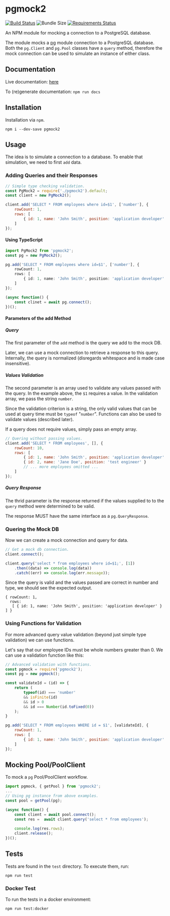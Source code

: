 pgmock2
=======

[![Build Status](https://travis-ci.com/jfavrod/pgmock2.svg?branch=master)](https://travis-ci.com/jfavrod/pgmock2)
![Bundle Size](https://img.shields.io/bundlephobia/min/pgmock2.svg)
[![Requirements Status](https://requires.io/github/jfavrod/pgmock2/requirements.svg?tag=v1.0.1)](https://requires.io/github/jfavrod/pgmock2/requirements/?tag=v1.0.1)


An NPM module for mocking a connection to a PostgreSQL database.

The module mocks a [pg](https://www.npmjs.com/package/pg) module
connection to a PostgreSQL database. Both the `pg.Client` and `pg.Pool`
classes have a `query` method, therefore the mock connection can be
used to simulate an instance of either class.

Documentation
-------------
Live documentation: [here](https://jfavrod.github.io/pgmock2)

To (re)generate documentation: `npm run docs`

Installation
------------
Installation via `npm`.
```
npm i --dev-save pgmock2
```

Usage
-----
The idea is to simulate a connection to a database. To enable that
simulation, we need to first `add` data.

### Adding Queries and their Responses
```javascript
// Simple type checking validation.
const PgMock2 = require('./pgmock2').default;
const client = new PgMock2();

client.add('SELECT * FROM employees where id=$1', ['number'], {
    rowCount: 1,
    rows: [
        { id: 1, name: 'John Smith', position: 'application developer' }
    ]
});
```

#### Using TypeScript

```typescript
import PgMock2 from 'pgmock2';
const pg = new PgMock2();

pg.add('SELECT * FROM employees where id=$1', ['number'], {
    rowCount: 1,
    rows: [
        { id: 1, name: 'John Smith', position: 'application developer' }
    ]
});

(async function() {
    const clinet = await pg.connect();
})();
```

#### Parameters of the add Method
##### Query
The first parameter of the `add` method is the query we add to the mock DB.

Later, we can use a mock connection to retrieve a response to this query.
Internally, the query is normalized (disregards whitespace and is made
case insensitive).

##### Values Validation
The second parameter is an array used to validate any values passed
with the query. In the example above, the `$1` requires a value. In the
validation array, we pass the string `number`.

Since the validation criterion is a string, the only valid values that
can be used at query time must be `typeof` "`number`". Functions can
also be used to validate values (described later).

If a query does not require values, simply pass an empty array.

```javascript
// Quering without passing values.
client.add('SELECT * FROM employees', [], {
    rowCount: 10,
    rows: [
        { id: 1, name: 'John Smith', position: 'application developer' },
        { id: 2, name: 'Jane Doe', position: 'test engineer' }
        // ... more employees omitted ...
    ]
});
```

##### Query Response
The thrid parameter is the response returned if the values supplied to
to the `query` method were determined to be valid.

The response MUST have the same interface as a `pg.QueryResponse`.

### Quering the Mock DB
Now we can create a mock connection and query for data.

```javascript
// Get a mock db connection.
client.connect();

client.query('select * from employees where id=$1;', [1])
    .then((data) => console.log(data))
    .catch((err) => console.log(err.message));
```

Since the query is valid and the values passed are correct in number
and type, we should see the expected output.

```
{ rowCount: 1,
  rows:
   [ { id: 1, name: 'John Smith', position: 'application developer' } ] }
```

### Using Functions for Validation
For more advanced query value validation (beyond just simple type
validation) we can use functions.

Let's say that our employee IDs must be whole numbers greater than 0.
We can use a validation function like this:

```javascript
// Advanced validation with functions.
const pgmock = require('pgmock2');
const pg = new pgmock();

const validateId = (id) => {
    return (
        typeof(id) === 'number'
        && isFinite(id)
        && id > 0
        && id === Number(id.toFixed(0))
    );
}

pg.add('SELECT * FROM employees WHERE id = $1', [validateId], {
    rowCount: 1,
    rows: [
        { id: 1, name: 'John Smith', position: 'application developer' }
    ]
});
```

Mocking Pool/PoolClient
-----------------------
To mock a `pg` Pool/PoolClient workflow.

```javascript
import pgmock, { getPool } from 'pgmock2';
...
// Using pg instance from above examples.
const pool = getPool(pg);

(async function() {
    const client = await pool.connect();
    const res =  await client.query('select * from employees');
    
    console.log(res.rows);
    client.release();
})();
```

Tests
-----
Tests are found in the `test` directory. To execute them, run:

```
npm run test
```

### Docker Test
To run the tests in a docker environment:

```
npm run test:docker
```
